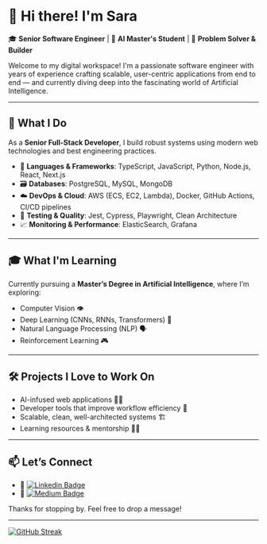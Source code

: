 
# 👋 Hi there! I'm Sara

🎓 **Senior Software Engineer** | 🧠 **AI Master's Student** | 🚀 **Problem Solver & Builder**

Welcome to my digital workspace! I'm a passionate software engineer with years of experience crafting scalable, user-centric applications from end to end — and currently diving deep into the fascinating world of Artificial Intelligence.

---

## 💼 What I Do

As a **Senior Full-Stack Developer**, I build robust systems using modern web technologies and best engineering practices.

- 🧩 **Languages & Frameworks**: TypeScript, JavaScript, Python, Node.js, React, Next.js
- 🗃️ **Databases**: PostgreSQL, MySQL, MongoDB
- ☁️ **DevOps & Cloud**: AWS (ECS, EC2, Lambda), Docker, GitHub Actions, CI/CD pipelines
- 🧪 **Testing & Quality**: Jest, Cypress, Playwright, Clean Architecture
- 📈 **Monitoring & Performance**: ElasticSearch, Grafana

---

## 🎓 What I'm Learning

Currently pursuing a **Master’s Degree in Artificial Intelligence**, where I’m exploring:

- Computer Vision 👁️
- Deep Learning (CNNs, RNNs, Transformers) 🧠
- Natural Language Processing (NLP) 🗣️
- Reinforcement Learning 🎮

---

## 🛠️ Projects I Love to Work On

- AI-infused web applications 🤖🌐  
- Developer tools that improve workflow efficiency 🧰  
- Scalable, clean, well-architected systems 🏗️  
- Learning resources & mentorship 👨‍🏫  

---

## 📫 Let’s Connect


- 💼 [![Linkedin Badge](https://img.shields.io/badge/-santanasara-blue?style=flat&logo=Linkedin&logoColor=white&link=https://www.linkedin.com/in/santanasara/)](https://www.linkedin.com/in/santanasara/)
- 🧠 [![Medium Badge](https://img.shields.io/badge/-@sarabmds-000000?style=flat&labelColor=000000&logo=Medium&link=https://medium.com/@sarabmds)](https://medium.com/@sarabmds)

Thanks for stopping by. Feel free to drop a message!

---

[![GitHub Streak](https://streak-stats.demolab.com?user=santanasara&theme=violet-punch)](https://git.io/streak-stats)


